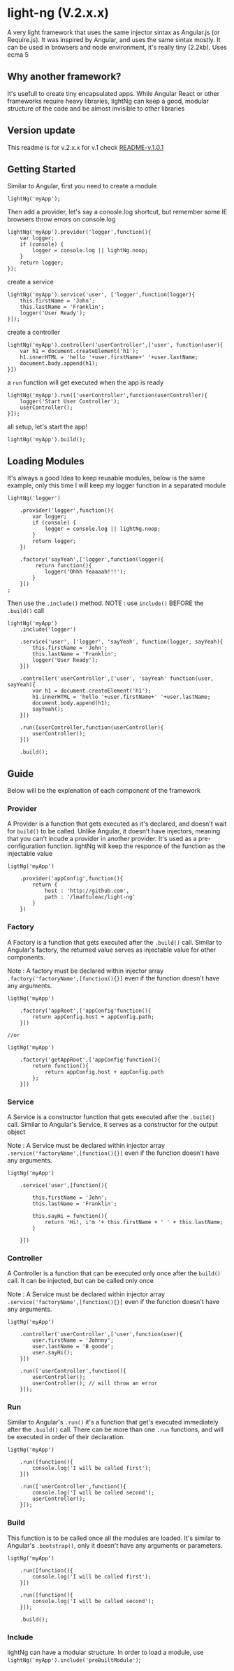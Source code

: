 # light-ng (V.2.x.x)
A very light framework that uses the same injector sintax as Angular.js (or Require.js). It was inspired by Angular, and uses the same sintax mostly.
It can be used in browsers and node environment, it's really tiny (2.2kb). Uses ecma 5

## Why another framework?
It's usefull to create tiny encapsulated apps. While Angular React or other frameworks require heavy libraries, 
lightNg can keep a good, modular structure of the code and be almost invisible to other libraries

## Version update
This readme is for v.2.x.x for v.1 check [README-v.1.0.1](https://github.com/lmaftuleac/light-ng/blob/master/README-v1.0.1.md)

## Getting Started

Similar to Angular, first you need to create a module 

```
lightNg('myApp');
```

Then add a provider, let's say a conosle.log shortcut, but remember some IE browsers throw errors on console.log

```
lightNg('myApp').provider('logger',function(){
    var logger;
    if (console) {
        logger = console.log || lightNg.noop;
    }
    return logger;
});
```

create a service

```
lightNg('myApp').service('user', ['logger',function(logger){
    this.firstName = 'John';
    this.lastName = 'Franklin';
    logger('User Ready');
}]);
```

create a controller

```
lightNg('myApp').controller('userController',['user', function(user){
    var h1 = document.createElement('h1');
    h1.innerHTML = 'hello '+user.firstName+' '+user.lastName;
    document.body.append(h1);
}])
```

a `run` function will get executed when the app is ready

```
lightNg('myApp').run(['userController',function(userController){
    logger('Start User Controller');
    userController();
}]);
```

all setup, let's start the app!
```
lightNg('myApp').build();

```

## Loading Modules

It's always a good Idea to keep reusable modules, below is the same example, only this time I will keep my logger function in a separated module

```
lightNg('logger')

    .provider('logger',function(){
        var logger;
        if (console) {
            logger = console.log || lightNg.noop;
        }
        return logger;
    })

    .factory('sayYeah',['logger',function(logger){
         return function(){
            logger('Ohhh Yeaaaah!!!');
        }
    }])
;
```
Then use the `.include()` method. 
NOTE : use `include()` BEFORE the `.build()` call

```
lightNg('myApp')
    .include('logger')
    
    .service('user', ['logger', 'sayYeah', function(logger, sayYeah){
        this.firstName = 'John';
        this.lastName = 'Franklin';
        logger('User Ready');
    }])

    .controller('userController',['user', 'sayYeah' function(user, sayYeah){
        var h1 = document.createElement('h1');
        h1.innerHTML = 'hello '+user.firstName+' '+user.lastName;
        document.body.append(h1);
        sayYeah();
    }])

    .run([userController,function(userController){
        userController();
    }])

    .build();
```

## Guide

Below will be the explenation of each component of the framework

### Provider
A Provider is a function that gets executed as it's declared, and doesn't wait for `build()` to be called. Unlike Angular, it doesn't have injectors, meaning that you can't incude a provider in another provider. It's used as a pre-configuration function. lightNg will keep the responce of the function as the injectable value

```
ligtNg('myApp')
    
    .provider('appConfig',function(){
        return {
            host : 'http://github.com',
            path : '/lmaftuleac/light-ng'
        }
    })
```
### Factory
A Factory is a function that gets executed after the `.build()` call. Similar to Angular's factory, the returned value serves as injectable value for other components.


Note : A factory must be declared within injector array `.factory('factoryName',[function(){}]` even if the function doesn't have any arguments.

```
ligtNg('myApp')
    
    .factory('appRoot',['appConfig'function(){
        return appConfig.host + appConfig.path;
    }])

//or

ligtNg('myApp')
    
    .factory('getAppRoot',['appConfig'function(){
        return function(){ 
            return appConfig.host + appConfig.path 
        };
    }])
```

### Service
A Service is a constructor function that gets executed after the `.build()` call. Similar to Angular's Service, it serves as a constructor for the output object 


Note : A Service must be declared within injector array `.service('factoryName',[function(){}]` even if the function doesn't have any arguments.

```
ligtNg('myApp')
    
    .service('user',[function(){
        
        this.firstName = 'John';
        this.lastName = 'Franklin';
        
        this.sayHi = function(){
            return 'Hi!, i'm '+ this.firstName + ' ' + this.lastName;
        }

    }])

```

### Controller

A Controller is a function that can be executed only once after the `build()` call. It can be injected, but can be called only once


Note : A Service must be declared within injector array `.service('factoryName',[function(){}]` even if the function doesn't have any arguments.

```
ligtNg('myApp')
    
    .controller('userController',['user',function(user){
        user.firstName = 'Johnny';
        user.lastName = 'B goode';
        user.sayHi();
    }])

    .run(['userController',function(){
        userController();
        userController(); // will throw an error
    }]);
```

### Run

Similar to Angular's `.run()` it's a function that get's executed immediately after the `.build()` call. There can be more than one `.run` functions, and will be 
executed in order of their declaration. 

```
ligtNg('myApp')

    .run([function(){
        console.log('I will be called first');
    }])    

    .run(['userController',function(){
        console.log('I will be called second');
        userController();
    }]);
```

### Build

This function is to be called once all the modules are loaded. It's similar to Angular's `.bootstrap()`, only it doesn't have any arguments or parameters.

```
ligtNg('myApp')

    .run([function(){
        console.log('I will be called first');
    }])    

    .run([function(){
        console.log('I will be called second');
    }]);

    .build();
```

### Include

lightNg can have a modular structure. In order to load a module, use `lightNg('myApp').include('preBuiltModule')`;
